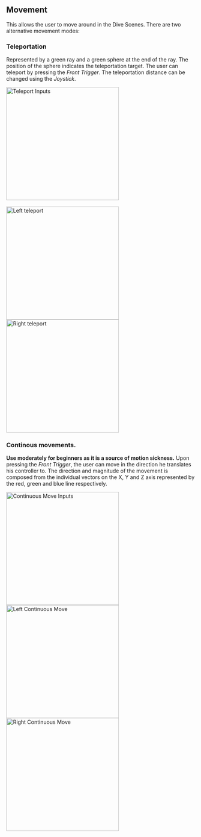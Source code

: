 ## Movement
This allows the user to move around in the Dive Scenes.
There are two alternative movement modes:
### Teleportation
Represented by a green ray and a green sphere at the end of the ray. The position of the sphere indicates the teleportation target. The user can teleport by pressing the *Front Trigger*. The teleportation distance can be changed using the *Joystick*.

<img src="../../../resources/images/schematics/controllers/Quest2_controller_mvt_teleportation.png" alt="Teleport Inputs" style="height: 300px;"/>
<br/><br/>
<img src="../../../resources/images/controls/left_mvt_teleportation.jpg" alt="Left teleport" style="height: 300px;"/>
<img src="../../../resources/images/controls/right_mvt_teleportation.jpg" alt="Right teleport" style="height: 300px;"/>

### Continous movements.
**Use moderately for beginners as it is a source of motion sickness.** Upon pressing the *Front Trigger*, the user can move in the direction he translates his controller to. The direction and magnitude of the movement is composed from the individual vectors on the X, Y and Z axis represented by the red, green and blue line respectively.

<img src="../../../resources/images/schematics/controllers/Quest2_controller_mvt_continuous.png" alt="Continuous Move Inputs" style="height: 300px;"/>

<img src="../../../resources/images/controls/left_mvt_continuous.jpg" alt="Left Continuous Move" style="height: 300px;"/>
<img src="../../../resources/images/controls/right_mvt_continuous.jpg" alt="Right Continuous Move" style="height: 300px;"/>
